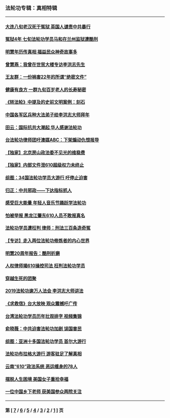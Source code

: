 ### 法轮功专辑：真相特辑
---
#### [大连八旬老汉死于冤狱 英国人谴责中共暴行](../../pages/nf4389/n13480118.md?02090430) 
#### [冤狱4年 七旬法轮功学员马和在兰州监狱遭酷刑](../../pages/nf4389/n13304688.md?02090430) 
#### [明慧年历传真相 福益民众神奇故事多](../../pages/nf4389/n13294545.md?02090430) 
#### [曾慧燕：我曾在世贸大楼专访李洪志先生](../../pages/nf4389/n12898729.md?02090430) 
#### [王友群：一份祸害22年的所谓“绝密文件”](../../pages/nf4389/n12871750.md?02090430) 
#### [健康有良方 一群九旬百岁老人的长寿秘密](../../pages/nf4389/n12847475.md?02090430) 
#### [《转法轮》中提及的史前文明案例：刻石](../../pages/nf4389/n12758577.md?02090430) 
#### [中国各军区兵种大法弟子给李洪志大师拜年](../../pages/nf4389/n12750047.md?02090430) 
#### [田云：国际抗共大潮起 华人感谢法轮功](../../pages/nf4389/n12357708.md?02090430) 
#### [台法轮功律师团吁澳媒ABC：下架煽动仇恨报导](../../pages/nf4389/n12279917.md?02090430) 
#### [【独家】北京房山政法委不见光的维稳费](../../pages/nf4389/n12031979.md?02090430) 
#### [【独家】内部文件泄610超级权力未终止](../../pages/nf4389/n12023895.md?02090430) 
#### [组图：34国法轮功学员大游行 吁停止迫害](../../pages/nf4389/n11492658.md?02090430) 
#### [归正：中共邪政——下达指标抓人](../../pages/nf4389/n11474770.md?02090430) 
#### [感受巨大能量 年轻人音乐节踊跃学法轮功](../../pages/nf4389/n11441981.md?02090430) 
#### [怕被举报 黑龙江肇东610人员不敢报真名](../../pages/nf4389/n11436499.md?02090430) 
#### [法轮功学员遭枉判 律师：刑法三百条造奇冤](../../pages/nf4389/n11433943.md?02090430) 
#### [【专访】走入两位法轮功修炼者的内心世界](../../pages/nf4389/n11415623.md?02090430) 
#### [明慧20周年报告：酷刑折磨](../../pages/nf4389/n11387954.md?02090430) 
#### [人权律师揭610操控司法 枉判法轮功学员](../../pages/nf4389/n11313370.md?02090430) 
#### [穿越生死的团聚](../../pages/nf4389/n11258922.md?02090430) 
#### [2019法轮功逾万人法会 李洪志大师讲法](../../pages/nf4389/n11265303.md?02090430) 
#### [《求救信》台大放映 观众震撼吁广传](../../pages/nf4389/n10922251.md?02090430) 
#### [台湾法轮功学员历年壮观排字 视频集锦](../../pages/nf4389/n10878789.md?02090430) 
#### [俞晓薇：中共迫害法轮功加剧 误国害民](../../pages/nf4389/n10859260.md?02090430) 
#### [组图：亚洲十多国法轮功学员 首尔大游行](../../pages/nf4389/n10781149.md?02090430) 
#### [法轮功布拉格大游行 游客驻足了解真相](../../pages/nf4389/n10749360.md?02090430) 
#### [云南“610”政法系统 恶运缠身的78人](../../pages/nf4389/n10747534.md?02090430) 
#### [摆脱人生困境 美国女子重拾幸福](../../pages/nf4389/n10688678.md?02090430) 
#### [一位中国乡下老师 获美国参众两院关注](../../pages/nf4389/n10683927.md?02090430) 

---
#### 第 [ [7](./7.md?02090430) / [6](./6.md?02090430) / [5](./5.md?02090430) / [4](./4.md?02090430) / [3](./3.md?02090430) / [2](./2.md?02090430) / [1](./1.md?02090430) ] 页
